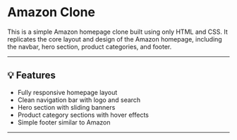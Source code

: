# Amazon Clone

This is a simple Amazon homepage clone built using only HTML and CSS. It replicates the core layout and design of the Amazon homepage, including the navbar, hero section, product categories, and footer.

---

## 💡 Features

- Fully responsive homepage layout  
- Clean navigation bar with logo and search  
- Hero section with sliding banners  
- Product category sections with hover effects  
- Simple footer similar to Amazon

---
